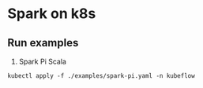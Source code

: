 # Spark on k8s

## Run examples

1. Spark Pi Scala

```shell
kubectl apply -f ./examples/spark-pi.yaml -n kubeflow
```
